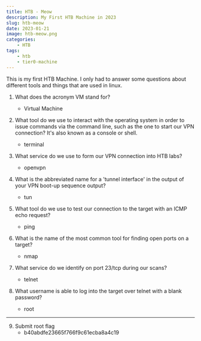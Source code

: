 ```yaml
---
title: HTB - Meow
description: My First HTB Machine in 2023
slug: htb-meow
date: 2023-01-21
image: htb-meow.png
categories:
    - HTB
tags:
    - htb 
    - tier0-machine
---
```


This is my first HTB Machine. I only had to answer some questions about different tools and things that are used in linux.

1. What does the acronym VM stand for?
	- Virtual Machine

2. What tool do we use to interact with the operating system in order to issue commands via the command line, such as the one to start our VPN connection? It's also known as a console or shell.
	- terminal

3. What service do we use to form our VPN connection into HTB labs?
	- openvpn

4. What is the abbreviated name for a 'tunnel interface' in the output of your VPN boot-up sequence output?
	- tun

5. What tool do we use to test our connection to the target with an ICMP echo request?
	- ping

6. What is the name of the most common tool for finding open ports on a target?
	- nmap

7. What service do we identify on port 23/tcp during our scans?
	- telnet

8. What username is able to log into the target over telnet with a blank password?
	- root

---

9. Submit root flag
	- b40abdfe23665f766f9c61ecba8a4c19